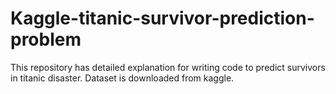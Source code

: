 # Kaggle-titanic-survivor-prediction-problem
This repository has detailed explanation for writing code to predict survivors in titanic disaster. Dataset is downloaded from kaggle.
